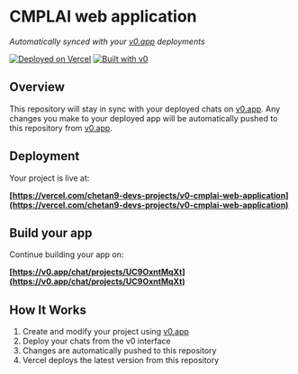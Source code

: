 # CMPLAI web application

*Automatically synced with your [v0.app](https://v0.app) deployments*

[![Deployed on Vercel](https://img.shields.io/badge/Deployed%20on-Vercel-black?style=for-the-badge&logo=vercel)](https://vercel.com/chetan9-devs-projects/v0-cmplai-web-application)
[![Built with v0](https://img.shields.io/badge/Built%20with-v0.app-black?style=for-the-badge)](https://v0.app/chat/projects/UC9OxntMqXt)

## Overview

This repository will stay in sync with your deployed chats on [v0.app](https://v0.app).
Any changes you make to your deployed app will be automatically pushed to this repository from [v0.app](https://v0.app).

## Deployment

Your project is live at:

**[https://vercel.com/chetan9-devs-projects/v0-cmplai-web-application](https://vercel.com/chetan9-devs-projects/v0-cmplai-web-application)**

## Build your app

Continue building your app on:

**[https://v0.app/chat/projects/UC9OxntMqXt](https://v0.app/chat/projects/UC9OxntMqXt)**

## How It Works

1. Create and modify your project using [v0.app](https://v0.app)
2. Deploy your chats from the v0 interface
3. Changes are automatically pushed to this repository
4. Vercel deploys the latest version from this repository
